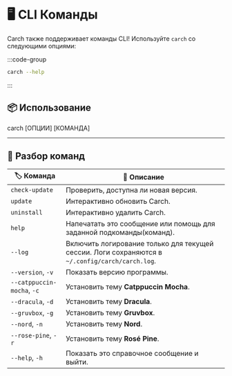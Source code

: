 # 🖥️ CLI Команды  

Carch также поддерживает команды CLI! Используйте `carch` со следующими опциями:  

:::code-group

```sh [⚙️ CLI]
carch --help
```

:::

## 📦 Использование

carch [ОПЦИИ] [КОМАНДА]

---

## 🔧 Разбор команд

| 🏷️ Команда                | 📄 Описание                                                                                   |
|----------------------------|---------------------------------------------------------------------------------------------------|
| `check-update`             | Проверить, доступна ли новая версия.                                                              |
| `update`                   | Интерактивно обновить Carch.                                                                       |
| `uninstall`                | Интерактивно удалить Carch.                                                                    |
| `help`                     | Напечатать это сообщение или помощь для заданной подкоманды(команд).                                           |
| `--log`                    | Включить логирование только для текущей сессии. Логи сохраняются в `~/.config/carch/carch.log`.       |
| `--version`, `-v`          | Показать версию программы.                                                                         |
| `--catppuccin-mocha`, `-c` | Установить тему **Catppuccin Mocha**.                                                            |
| `--dracula`, `-d`          | Установить тему **Dracula**.                                                                     |
| `--gruvbox`, `-g`          | Установить тему **Gruvbox**.                                                                     |
| `--nord`, `-n`             | Установить тему **Nord**.                                                                        |
| `--rose-pine`, `-r`        | Установить тему **Rosé Pine**.                                                                   |
| `--help`, `-h`             | Показать это справочное сообщение и выйти.                                                                  |